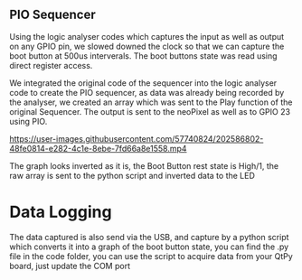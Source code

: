 ## PIO Sequencer
Using the logic analyser codes which captures the input as well as output on any GPIO pin, we slowed downed the clock so that we can capture the boot button at 500us interverals. The boot buttons state was read using direct register access.

We integrated the original code of the sequencer into the logic analyser code to create the PIO sequencer, as data was already being recorded by the analyser, we created an array which was sent to the Play function of the original Sequencer. The output is sent to the neoPixel as well as to GPIO 23 using PIO.


https://user-images.githubusercontent.com/57740824/202586802-48fe0814-e282-4c1e-8ebe-7fd66a8e1558.mp4

The graph looks inverted as it is, the Boot Button rest state is High/1, the raw array is sent to the python script and inverted data to the LED

# Data Logging
The data captured is also send via the USB, and capture by a python script which converts it into a graph of the boot button state, you can find the .py file in the code folder, you can use the script to acquire data from your QtPy board, just update the COM port

